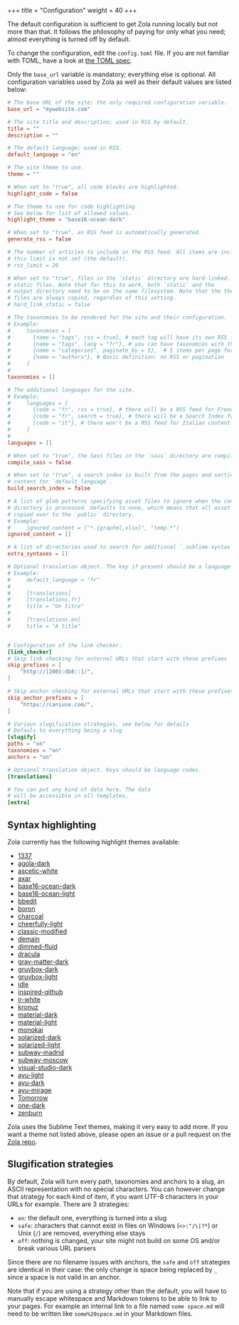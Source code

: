 +++
title = "Configuration"
weight = 40
+++

The default configuration is sufficient to get Zola running locally but not more than that.
It follows the philosophy of paying for only what you need; almost everything is turned off by default.

To change the configuration, edit the `config.toml` file.
If you are not familiar with TOML, have a look at [the TOML spec](https://github.com/toml-lang/toml).

Only the `base_url` variable is mandatory; everything else is optional. All configuration variables
used by Zola as well as their default values are listed below:


```toml
# The base URL of the site; the only required configuration variable.
base_url = "mywebsite.com"

# The site title and description; used in RSS by default.
title = ""
description = ""

# The default language; used in RSS.
default_language = "en"

# The site theme to use.
theme = ""

# When set to "true", all code blocks are highlighted.
highlight_code = false

# The theme to use for code highlighting.
# See below for list of allowed values.
highlight_theme = "base16-ocean-dark"

# When set to "true", an RSS feed is automatically generated.
generate_rss = false

# The number of articles to include in the RSS feed. All items are included if
# this limit is not set (the default).
# rss_limit = 20

# When set to "true", files in the `static` directory are hard-linked. Useful for large
# static files. Note that for this to work, both `static` and the
# output directory need to be on the same filesystem. Note that the theme's `static`
# files are always copied, regardles of this setting.
# hard_link_static = false

# The taxonomies to be rendered for the site and their configuration.
# Example:
#     taxonomies = [
#       {name = "tags", rss = true}, # each tag will have its own RSS feed
#       {name = "tags", lang = "fr"}, # you can have taxonomies with the same name in multiple languages
#       {name = "categories", paginate_by = 5},  # 5 items per page for a term
#       {name = "authors"}, # Basic definition: no RSS or pagination
#     ]
#
taxonomies = []

# The additional languages for the site.
# Example:
#     languages = [
#       {code = "fr", rss = true}, # there will be a RSS feed for French content
#       {code = "fr", search = true}, # there will be a Search Index for French content
#       {code = "it"}, # there won't be a RSS feed for Italian content
#     ]
#
languages = []

# When set to "true", the Sass files in the `sass` directory are compiled.
compile_sass = false

# When set to "true", a search index is built from the pages and section
# content for `default_language`.
build_search_index = false

# A list of glob patterns specifying asset files to ignore when the content
# directory is processed. Defaults to none, which means that all asset files are
# copied over to the `public` directory.
# Example:
#     ignored_content = ["*.{graphml,xlsx}", "temp.*"]
ignored_content = []

# A list of directories used to search for additional `.sublime-syntax` files.
extra_syntaxes = []

# Optional translation object. The key if present should be a language code.
# Example:
#     default_language = "fr"
#
#     [translations]
#     [translations.fr]
#     title = "Un titre"
#
#     [translations.en]
#     title = "A title"


# Configuration of the link checker.
[link_checker]
# Skip link checking for external URLs that start with these prefixes
skip_prefixes = [
    "http://[2001:db8::]/",
]

# Skip anchor checking for external URLs that start with these prefixes
skip_anchor_prefixes = [
    "https://caniuse.com/",
]

# Various slugification strategies, see below for details
# Defauls to everything being a slug
[slugify]
paths = "on"
taxonomies = "on"
anchors = "on"

# Optional translation object. Keys should be language codes.
[translations]

# You can put any kind of data here. The data
# will be accessible in all templates.
[extra]
```

## Syntax highlighting

Zola currently has the following highlight themes available:

- [1337](https://tmtheme-editor.herokuapp.com/#!/editor/theme/1337)
- [agola-dark](https://tmtheme-editor.herokuapp.com/#!/editor/theme/Agola%20Dark)
- [ascetic-white](https://tmtheme-editor.herokuapp.com/#!/editor/theme/Ascetic%20White)
- [axar](https://tmtheme-editor.herokuapp.com/#!/editor/theme/Axar)
- [base16-ocean-dark](https://tmtheme-editor.herokuapp.com/#!/editor/theme/Base16%20Ocean%20Dark)
- [base16-ocean-light](https://tmtheme-editor.herokuapp.com/#!/editor/theme/Base16%20Ocean%20Light)
- [bbedit](https://tmtheme-editor.herokuapp.com/#!/editor/theme/BBEdit)
- [boron](https://tmtheme-editor.herokuapp.com/#!/editor/theme/Boron)
- [charcoal](https://tmtheme-editor.herokuapp.com/#!/editor/theme/Charcoal)
- [cheerfully-light](https://tmtheme-editor.herokuapp.com/#!/editor/theme/Cheerfully%20Light)
- [classic-modified](https://tmtheme-editor.herokuapp.com/#!/editor/theme/Classic%20Modified)
- [demain](https://tmtheme-editor.herokuapp.com/#!/editor/theme/Demain)
- [dimmed-fluid](https://tmtheme-editor.herokuapp.com/#!/editor/theme/Dimmed%20Fluid)
- [dracula](https://draculatheme.com/)
- [gray-matter-dark](https://tmtheme-editor.herokuapp.com/#!/editor/theme/Gray%20Matter%20Dark)
- [gruvbox-dark](https://github.com/morhetz/gruvbox)
- [gruvbox-light](https://github.com/morhetz/gruvbox)
- [idle](https://tmtheme-editor.herokuapp.com/#!/editor/theme/IDLE)
- [inspired-github](https://tmtheme-editor.herokuapp.com/#!/editor/theme/Inspiredgithub)
- [ir-white](https://tmtheme-editor.herokuapp.com/#!/editor/theme/IR_White)
- [kronuz](https://tmtheme-editor.herokuapp.com/#!/editor/theme/Kronuz)
- [material-dark](https://tmtheme-editor.herokuapp.com/#!/editor/theme/Material%20Dark)
- [material-light](https://github.com/morhetz/gruvbox)
- [monokai](https://tmtheme-editor.herokuapp.com/#!/editor/theme/Monokai)
- [solarized-dark](https://tmtheme-editor.herokuapp.com/#!/editor/theme/Solarized%20(dark))
- [solarized-light](https://tmtheme-editor.herokuapp.com/#!/editor/theme/Solarized%20(light))
- [subway-madrid](https://github.com/idleberg/Subway.tmTheme)
- [subway-moscow](https://github.com/idleberg/Subway.tmTheme)
- [visual-studio-dark](https://tmtheme-editor.herokuapp.com/#!/editor/theme/Visual%20Studio%20Dark)
- [ayu-light](https://github.com/dempfi/ayu)
- [ayu-dark](https://github.com/dempfi/ayu)
- [ayu-mirage](https://github.com/dempfi/ayu)
- [Tomorrow](https://tmtheme-editor.herokuapp.com/#!/editor/theme/Tomorrow)
- [one-dark](https://github.com/andresmichel/one-dark-theme)
- [zenburn](https://github.com/colinta/zenburn)

Zola uses the Sublime Text themes, making it very easy to add more.
If you want a theme not listed above, please open an issue or a pull request on the [Zola repo](https://github.com/getzola/zola).

## Slugification strategies

By default, Zola will turn every path, taxonomies and anchors to a slug, an ASCII representation with no special characters.
You can however change that strategy for each kind of item, if you want UTF-8 characters in your URLs for example. There are 3 strategies:

- `on`: the default one, everything is turned into a slug
- `safe`: characters that cannot exist in files on Windows (`<>:"/\|?*`) or Unix (`/`) are removed, everything else stays
- `off`: nothing is changed, your site might not build on some OS and/or break various URL parsers

Since there are no filename issues with anchors, the `safe` and `off` strategies are identical in their case: the only change
is space being replaced by `_` since a space is not valid in an anchor.

Note that if you are using a strategy other than the default, you will have to manually escape whitespace and Markdown
tokens to be able to link to your pages. For example an internal link to a file named `some space.md` will need to be
written like `some%20space.md` in your Markdown files.